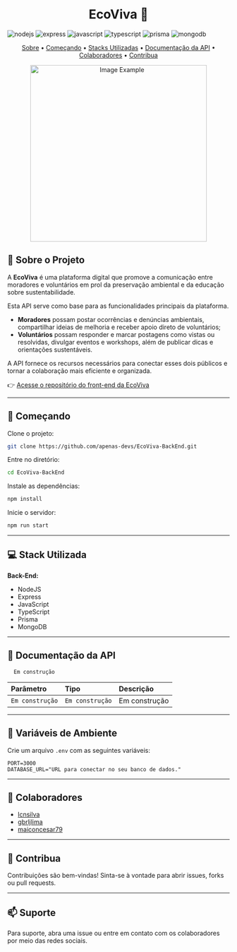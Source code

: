 
<!-- Obrigado pelas dicas de readme kipper :) -->
[PRISMA__BADGE]:https://img.shields.io/badge/Prisma-2D3748?logo=prisma&logoColor=white
[NODEJS__BADGE]:https://img.shields.io/badge/node.js-6DA55F?style=for-the-badge&logo=node.js&logoColor=white
[MONGODB__BADGE]:https://img.shields.io/badge/MongoDB-%234ea94b.svg?logo=mongodb&logoColor=white
[EXPRESS__BADGE]:https://img.shields.io/badge/express.js-%23404d59.svg?style=for-the-badge&logo=express&logoColor=%2361DAFB
[JAVASCRIPT__BADGE]: https://img.shields.io/badge/Javascript-000?style=for-the-badge&logo=javascript
[TYPESCRIPT__BADGE]: https://img.shields.io/badge/typescript-D4FAFF?style=for-the-badge&logo=typescript
[PROJECTBADGE]: https://img.shields.io/badge/📱Visit_this_project-000?style=for-the-badge&logo=project
[PROJECTURL]: https://github.com/Fernanda-Kipper/Readme-Templates

<h1 align="center" style="font-weight: bold;">EcoViva 🌱</h1>

![nodejs][NODEJS__BADGE]
![express][EXPRESS__BADGE]
![javascript][JAVASCRIPT__BADGE]
![typescript][TYPESCRIPT__BADGE]
![prisma][PRISMA__BADGE]
![mongodb][MONGODB__BADGE]

<p align="center">
 <a href="#-sobre-o-projeto">Sobre</a> • 
 <a href="#-começando">Começando</a> • 
 <a href="#-stack-utilizada">Stacks Utilizadas</a> • 
 <a href="#-documentação-da-api">Documentação da API</a> • 
 <a href="#-colaboradores">Colaboradores</a> •
 <a href="#-contribua">Contribua</a>
</p>
<p align="center">
    <img src="../.github/example.png" alt="Image Example" width="400px">
</p>

## 🧾 Sobre o Projeto

A **EcoViva** é uma plataforma digital que promove a comunicação entre moradores e voluntários em prol da preservação ambiental e da educação sobre sustentabilidade.

Esta API serve como base para as funcionalidades principais da plataforma.

* **Moradores** possam postar ocorrências e denúncias ambientais, compartilhar ideias de melhoria e receber apoio direto de voluntários;
* **Voluntários** possam responder e marcar postagens como vistas ou resolvidas, divulgar eventos e workshops, além de publicar dicas e orientações sustentáveis.

A API fornece os recursos necessários para conectar esses dois públicos e tornar a colaboração mais eficiente e organizada.

👉 [Acesse o repositório do front-end da EcoViva](https://github.com/apenas-devs/EcoViva-FrontEnd)




---

## 🚀 Começando

Clone o projeto:

```bash
git clone https://github.com/apenas-devs/EcoViva-BackEnd.git
```

Entre no diretório:

```bash
cd EcoViva-BackEnd
```

Instale as dependências:

```bash
npm install
```

Inicie o servidor:

```bash
npm run start
```

---

## 💻 Stack Utilizada

**Back-End:**
- NodeJS
- Express
- JavaScript
- TypeScript
- Prisma
- MongoDB


---

## 📍 Documentação da API

```
  Em construção
```

| Parâmetro   | Tipo       | Descrição                           |
| :---------- | :--------- | :---------------------------------- |
| `Em construção` | `Em construção` | Em construção |



---

## 🔐 Variáveis de Ambiente

Crie um arquivo `.env` com as seguintes variáveis:

```env
PORT=3000
DATABASE_URL="URL para conectar no seu banco de dados."
```

---

## 👥 Colaboradores

- [lcnsilva](https://github.com/lcnsilva)
- [gbrljlima](https://github.com/gbrljlima)
- [maiconcesar79](https://github.com/maiconcesar79)
---

## 🤝 Contribua

Contribuições são bem-vindas! Sinta-se à vontade para abrir issues, forks ou pull requests.

---

## 📫 Suporte

Para suporte, abra uma issue ou entre em contato com os colaboradores por meio das redes sociais.
